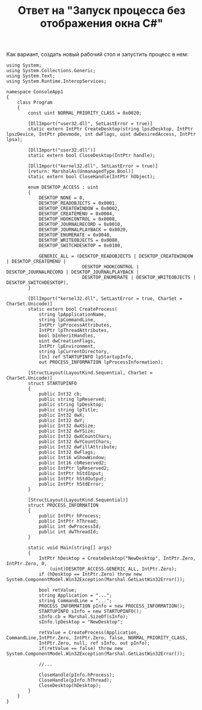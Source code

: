 ﻿---
title: "Ответ на \"Запуск процесса без отображения окна C#\""
se.owner.user_id: 240512
se.owner.display_name: "MSDN.WhiteKnight"
se.owner.link: "https://ru.stackoverflow.com/users/240512/msdn-whiteknight"
se.answer_id: 981539
se.question_id: 981332
se.post_type: answer
se.score: 2
se.is_accepted: False
---
<p>Как вариант, создать новый рабочий стол и запустить процесс в нем:</p>

<pre><code>using System;
using System.Collections.Generic;
using System.Text;
using System.Runtime.InteropServices;

namespace ConsoleApp1
{
    class Program
    {
        const uint NORMAL_PRIORITY_CLASS = 0x0020;

        [DllImport("user32.dll", SetLastError = true)]
        static extern IntPtr CreateDesktop(string lpszDesktop, IntPtr lpszDevice, IntPtr pDevmode, int dwFlags, uint dwDesiredAccess, IntPtr lpsa);

        [DllImport("user32.dll")]
        static extern bool CloseDesktop(IntPtr handle);

        [DllImport("kernel32.dll", SetLastError = true)]
        [return: MarshalAs(UnmanagedType.Bool)]
        static extern bool CloseHandle(IntPtr hObject);

        enum DESKTOP_ACCESS : uint
        {
            DESKTOP_NONE = 0,
            DESKTOP_READOBJECTS = 0x0001,
            DESKTOP_CREATEWINDOW = 0x0002,
            DESKTOP_CREATEMENU = 0x0004,
            DESKTOP_HOOKCONTROL = 0x0008,
            DESKTOP_JOURNALRECORD = 0x0010,
            DESKTOP_JOURNALPLAYBACK = 0x0020,
            DESKTOP_ENUMERATE = 0x0040,
            DESKTOP_WRITEOBJECTS = 0x0080,
            DESKTOP_SWITCHDESKTOP = 0x0100,

            GENERIC_ALL = (DESKTOP_READOBJECTS | DESKTOP_CREATEWINDOW | DESKTOP_CREATEMENU |
                            DESKTOP_HOOKCONTROL | DESKTOP_JOURNALRECORD | DESKTOP_JOURNALPLAYBACK |
                            DESKTOP_ENUMERATE | DESKTOP_WRITEOBJECTS | DESKTOP_SWITCHDESKTOP),
        }

        [DllImport("kernel32.dll", SetLastError = true, CharSet = CharSet.Unicode)]
        static extern bool CreateProcess(
            string lpApplicationName,
            string lpCommandLine,
            IntPtr lpProcessAttributes,
            IntPtr lpThreadAttributes,
            bool bInheritHandles,
            uint dwCreationFlags,
            IntPtr lpEnvironment,
            string lpCurrentDirectory,
            [In] ref STARTUPINFO lpStartupInfo,
            out PROCESS_INFORMATION lpProcessInformation);

        [StructLayout(LayoutKind.Sequential, CharSet = CharSet.Unicode)]
        struct STARTUPINFO
        {
            public Int32 cb;
            public string lpReserved;
            public string lpDesktop;
            public string lpTitle;
            public Int32 dwX;
            public Int32 dwY;
            public Int32 dwXSize;
            public Int32 dwYSize;
            public Int32 dwXCountChars;
            public Int32 dwYCountChars;
            public Int32 dwFillAttribute;
            public Int32 dwFlags;
            public Int16 wShowWindow;
            public Int16 cbReserved2;
            public IntPtr lpReserved2;
            public IntPtr hStdInput;
            public IntPtr hStdOutput;
            public IntPtr hStdError;
        }

        [StructLayout(LayoutKind.Sequential)]
        struct PROCESS_INFORMATION
        {
            public IntPtr hProcess;
            public IntPtr hThread;
            public int dwProcessId;
            public int dwThreadId;
        }

        static void Main(string[] args)
        {
            IntPtr hDesktop = CreateDesktop("NewDesktop", IntPtr.Zero, IntPtr.Zero, 0,
                (uint)DESKTOP_ACCESS.GENERIC_ALL, IntPtr.Zero);
            if (hDesktop == IntPtr.Zero) throw new System.ComponentModel.Win32Exception(Marshal.GetLastWin32Error());

            bool retValue;
            string Application = "...";
            string CommandLine = "...";
            PROCESS_INFORMATION pInfo = new PROCESS_INFORMATION();
            STARTUPINFO sInfo = new STARTUPINFO();
            sInfo.cb = Marshal.SizeOf(sInfo);
            sInfo.lpDesktop = "NewDesktop";            

            retValue = CreateProcess(Application, CommandLine,IntPtr.Zero, IntPtr.Zero, false, NORMAL_PRIORITY_CLASS,
            IntPtr.Zero, null, ref sInfo, out pInfo);
            if(retValue == false) throw new System.ComponentModel.Win32Exception(Marshal.GetLastWin32Error());

            //...            

            CloseHandle(pInfo.hProcess);
            CloseHandle(pInfo.hThread);
            CloseDesktop(hDesktop);
        }
    }
}
</code></pre>
